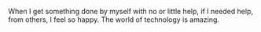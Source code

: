 When I get something done by myself with no or little help, if I needed help, from others, I feel so happy. The world of technology is amazing.
